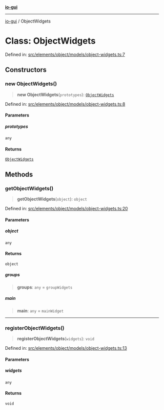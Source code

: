 [**io-gui**](../README.md)

***

[io-gui](../README.md) / ObjectWidgets

# Class: ObjectWidgets

Defined in: [src/elements/object/models/object-widgets.ts:7](https://github.com/io-gui/io/blob/main/src/elements/object/models/object-widgets.ts#L7)

## Constructors

### new ObjectWidgets()

> **new ObjectWidgets**(`prototypes`): [`ObjectWidgets`](ObjectWidgets.md)

Defined in: [src/elements/object/models/object-widgets.ts:8](https://github.com/io-gui/io/blob/main/src/elements/object/models/object-widgets.ts#L8)

#### Parameters

##### prototypes

`any`

#### Returns

[`ObjectWidgets`](ObjectWidgets.md)

## Methods

### getObjectWidgets()

> **getObjectWidgets**(`object`): `object`

Defined in: [src/elements/object/models/object-widgets.ts:20](https://github.com/io-gui/io/blob/main/src/elements/object/models/object-widgets.ts#L20)

#### Parameters

##### object

`any`

#### Returns

`object`

##### groups

> **groups**: `any` = `groupWidgets`

##### main

> **main**: `any` = `mainWidget`

***

### registerObjectWidgets()

> **registerObjectWidgets**(`widgets`): `void`

Defined in: [src/elements/object/models/object-widgets.ts:13](https://github.com/io-gui/io/blob/main/src/elements/object/models/object-widgets.ts#L13)

#### Parameters

##### widgets

`any`

#### Returns

`void`
